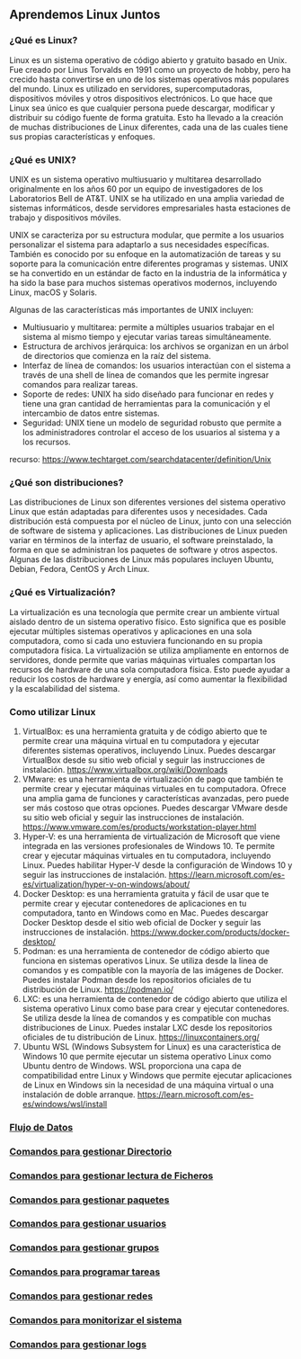 ## Aprendemos Linux Juntos

### ¿Qué es Linux?

Linux es un sistema operativo de código abierto y gratuito basado en Unix. Fue creado por Linus Torvalds en 1991 como un proyecto de hobby, pero ha crecido hasta convertirse en uno de los sistemas operativos más populares del mundo. Linux es utilizado en servidores, supercomputadoras, dispositivos móviles y otros dispositivos electrónicos. Lo que hace que Linux sea único es que cualquier persona puede descargar, modificar y distribuir su código fuente de forma gratuita. Esto ha llevado a la creación de muchas distribuciones de Linux diferentes, cada una de las cuales tiene sus propias características y enfoques.

### ¿Qué es UNIX?

UNIX es un sistema operativo multiusuario y multitarea desarrollado originalmente en los años 60 por un equipo de investigadores de los Laboratorios Bell de AT&T. UNIX se ha utilizado en una amplia variedad de sistemas informáticos, desde servidores empresariales hasta estaciones de trabajo y dispositivos móviles.

UNIX se caracteriza por su estructura modular, que permite a los usuarios personalizar el sistema para adaptarlo a sus necesidades específicas. También es conocido por su enfoque en la automatización de tareas y su soporte para la comunicación entre diferentes programas y sistemas. UNIX se ha convertido en un estándar de facto en la industria de la informática y ha sido la base para muchos sistemas operativos modernos, incluyendo Linux, macOS y Solaris.

Algunas de las características más importantes de UNIX incluyen:

- Multiusuario y multitarea: permite a múltiples usuarios trabajar en el sistema al mismo tiempo y ejecutar varias tareas simultáneamente.
- Estructura de archivos jerárquica: los archivos se organizan en un árbol de directorios que comienza en la raíz del sistema.
- Interfaz de línea de comandos: los usuarios interactúan con el sistema a través de una shell de línea de comandos que les permite ingresar comandos para realizar tareas.
- Soporte de redes: UNIX ha sido diseñado para funcionar en redes y tiene una gran cantidad de herramientas para la comunicación y el intercambio de datos entre sistemas.
- Seguridad: UNIX tiene un modelo de seguridad robusto que permite a los administradores controlar el acceso de los usuarios al sistema y a los recursos.

recurso: https://www.techtarget.com/searchdatacenter/definition/Unix

### ¿Qué son distribuciones?

Las distribuciones de Linux son diferentes versiones del sistema operativo Linux que están adaptadas para diferentes usos y necesidades. Cada distribución está compuesta por el núcleo de Linux, junto con una selección de software de sistema y aplicaciones. Las distribuciones de Linux pueden variar en términos de la interfaz de usuario, el software preinstalado, la forma en que se administran los paquetes de software y otros aspectos. Algunas de las distribuciones de Linux más populares incluyen Ubuntu, Debian, Fedora, CentOS y Arch Linux.

### ¿Qué es Virtualización?

La virtualización es una tecnología que permite crear un ambiente virtual aislado dentro de un sistema operativo físico. Esto significa que es posible ejecutar múltiples sistemas operativos y aplicaciones en una sola computadora, como si cada uno estuviera funcionando en su propia computadora física. La virtualización se utiliza ampliamente en entornos de servidores, donde permite que varias máquinas virtuales compartan los recursos de hardware de una sola computadora física. Esto puede ayudar a reducir los costos de hardware y energía, así como aumentar la flexibilidad y la escalabilidad del sistema.

### Como utilizar Linux

1. VirtualBox: es una herramienta gratuita y de código abierto que te permite crear una máquina virtual en tu computadora y ejecutar diferentes sistemas operativos, incluyendo Linux. Puedes descargar VirtualBox desde su sitio web oficial y seguir las instrucciones de instalación.
https://www.virtualbox.org/wiki/Downloads
2. VMware: es una herramienta de virtualización de pago que también te permite crear y ejecutar máquinas virtuales en tu computadora. Ofrece una amplia gama de funciones y características avanzadas, pero puede ser más costoso que otras opciones. Puedes descargar VMware desde su sitio web oficial y seguir las instrucciones de instalación.
https://www.vmware.com/es/products/workstation-player.html
3. Hyper-V: es una herramienta de virtualización de Microsoft que viene integrada en las versiones profesionales de Windows 10. Te permite crear y ejecutar máquinas virtuales en tu computadora, incluyendo Linux. Puedes habilitar Hyper-V desde la configuración de Windows 10 y seguir las instrucciones de instalación.
https://learn.microsoft.com/es-es/virtualization/hyper-v-on-windows/about/
4. Docker Desktop: es una herramienta gratuita y fácil de usar que te permite crear y ejecutar contenedores de aplicaciones en tu computadora, tanto en Windows como en Mac. Puedes descargar Docker Desktop desde el sitio web oficial de Docker y seguir las instrucciones de instalación.
https://www.docker.com/products/docker-desktop/
5. Podman: es una herramienta de contenedor de código abierto que funciona en sistemas operativos Linux. Se utiliza desde la línea de comandos y es compatible con la mayoría de las imágenes de Docker. Puedes instalar Podman desde los repositorios oficiales de tu distribución de Linux.
https://podman.io/
6. LXC: es una herramienta de contenedor de código abierto que utiliza el sistema operativo Linux como base para crear y ejecutar contenedores. Se utiliza desde la línea de comandos y es compatible con muchas distribuciones de Linux. Puedes instalar LXC desde los repositorios oficiales de tu distribución de Linux.
https://linuxcontainers.org/
7. Ubuntu WSL (Windows Subsystem for Linux) es una característica de Windows 10 que permite ejecutar un sistema operativo Linux como Ubuntu dentro de Windows. WSL proporciona una capa de compatibilidad entre Linux y Windows que permite ejecutar aplicaciones de Linux en Windows sin la necesidad de una máquina virtual o una instalación de doble arranque.
https://learn.microsoft.com/es-es/windows/wsl/install

### [Flujo de Datos](./outputs.md)

### [Comandos para gestionar Directorio](./directorios.md)
### [Comandos para gestionar lectura de Ficheros](./ficheros.md)
### [Comandos para gestionar paquetes](./paquetes.md)
### [Comandos para gestionar usuarios](./usuarios.md)
### [Comandos para gestionar grupos](./grupos.md)
### [Comandos para programar tareas](./tareas.md)
### [Comandos para gestionar redes](./redes.md)
### [Comandos para monitorizar el sistema](./monitorizar.md)
### [Comandos para gestionar logs](./logs.md)

